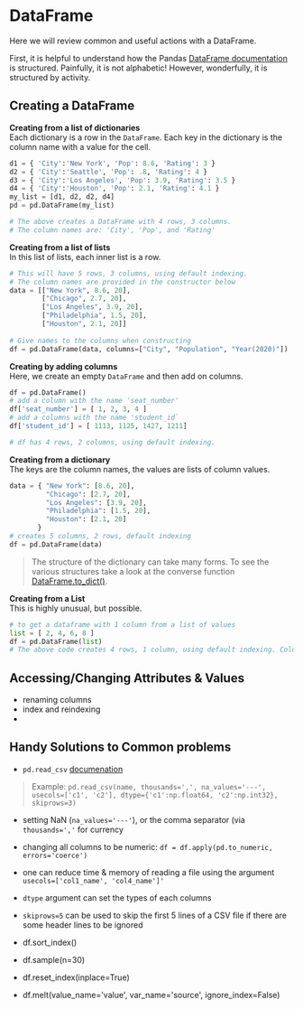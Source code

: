 # DataFrame
Here we will review common and useful actions with a DataFrame.  

First, it is helpful to understand how the Pandas [DataFrame documentation](https://pandas.pydata.org/pandas-docs/stable/reference/frame.html) is structured. Painfully, it is not alphabetic! However, wonderfully, it is structured by activity.  

## Creating a DataFrame
**Creating from a list of dictionaries**  
Each dictionary is a row in the `DataFrame`. Each key in the dictionary is the column name with a value for the cell. 
```python
d1 = { 'City':'New York', 'Pop': 8.6, 'Rating': 3 }
d2 = { 'City':'Seattle', 'Pop': .8, 'Rating': 4 }
d3 = { 'City':'Los Angeles', 'Pop': 3.9, 'Rating': 3.5 }
d4 = { 'City':'Houston', 'Pop': 2.1, 'Rating': 4.1 }
my_list = [d1, d2, d2, d4]
pd = pd.DataFrame(my_list)

# The above creates a DataFrame with 4 rows, 3 columns.
# The column names are: 'City', 'Pop', and 'Rating'
```

**Creating from a list of lists**  
In this list of lists, each inner list is a row.  
```python
# This will have 5 rows, 3 columns, using default indexing.
# The column names are provided in the constructor below
data = [["New York", 8.6, 20],
        ["Chicago", 2.7, 20],
        ["Los Angeles", 3.9, 20],
        ["Philadelphia", 1.5, 20],
        ["Houston", 2.1, 20]]
 
# Give names to the columns when constructing
df = pd.DataFrame(data, columns=["City", "Population", "Year(2020)"])
```

**Creating by adding columns**  
Here, we create an empty `DataFrame` and then add on columns.  
```python
df = pd.DataFrame()
# add a column with the name 'seat_number'
df['seat_number'] = [ 1, 2, 3, 4 ]
# add a columns with the name 'student_id`
df['student_id'] = [ 1113, 1125, 1427, 1211]

# df has 4 rows, 2 columns, using default indexing.
```

**Creating from a dictionary**  
The keys are the column names, the values are lists of column values. 
```python
data = { "New York": [8.6, 20],
         "Chicago": [2.7, 20],
         "Los Angeles": [3.9, 20],
         "Philadelphia": [1.5, 20],
         "Houston": [2.1, 20]
       }
# creates 5 columns, 2 rows, default indexing
df = pd.DataFrame(data)
```
> The structure of the dictionary can take many forms. To see the various structures
> take a look at the converse function <a href="" target="_blank">DataFrame.to_dict()</a>.

**Creating from a List**  
This is highly unusual, but possible.  
```python
# to get a dataframe with 1 column from a list of values
list = [ 2, 4, 6, 8 ]
df = pd.DataFrame(list)
# The above code creates 4 rows, 1 column, using default indexing. Column name is 0.
``` 

## Accessing/Changing Attributes & Values
* renaming columns  
* index and reindexing  
* 

## Handy Solutions to Common problems
* `pd.read_csv` [documenation](https://pandas.pydata.org/pandas-docs/stable/reference/api/pandas.read_csv.html?highlight=read_csv#pandas.read_csv)
> Example: `pd.read_csv(name, thousands=',', na_values='---', usecols=['c1', 'c2'], dtype={'c1':np.float64, 'c2':np.int32}, skiprows=3)`  
* setting NaN (`na_values='---'`), or the comma separator (via `thousands=','` for currency  
* changing all columns to be numeric: `df = df.apply(pd.to_numeric, errors='coerce')`  
* one can reduce time & memory of reading a file using the argument `usecols=['col1_name', 'col4_name']'`    
* `dtype` argument can set the types of each columns  
* `skiprows=5` can be used to skip the first 5 lines of a CSV file if there are some header lines to be ignored  

* df.sort_index()
* df.sample(n=30)
* df.reset_index(inplace=True)
* df.melt(value_name='value', var_name='source', ignore_index=False)

